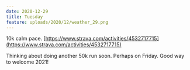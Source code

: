 ```yaml
---
date: 2020-12-29
title: Tuesday
feature: uploads/2020/12/weather_29.png
---
```


10k calm pace. [https://www.strava.com/activities/4532717715](https://www.strava.com/activities/4532717715)

Thinking about doing another 50k run soon. Perhaps on Friday. Good way to welcome 2021!
